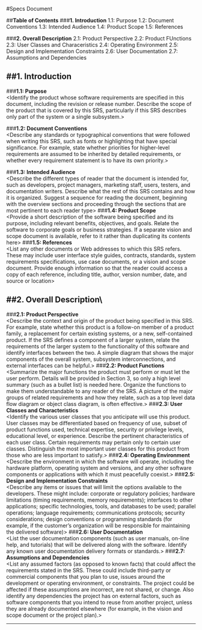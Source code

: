 #Specs Document

##**Table of Contents**
###**1. Introduction**
1.1: Purpose
1.2: Document Conventions
1.3: Intended Audience
1.4: Product Scope
1.5: References

###**2. Overall Description**
2.1: Product Perspective
2.2: Product FUnctions
2.3: User Classes and Characeristics
2.4: Operating Environment
2.5: Design and Implementation Constraints
2.6: User Documentation
2.7: Assumptions and Dependencies


##**1. Introduction**
---
###**1.1: Purpose**\
<Identify the product whose software requirements are specified in this document, including the revision or release number. Describe the scope of the product that is covered by this SRS, particularly if this SRS describes only part of the system or a single subsystem.>

###**1.2: Document Conventions**\
<Describe any standards or typographical conventions that were followed when writing this SRS, such as fonts or highlighting that have special significance. For example, state whether priorities for higher-level requirements are assumed to be inherited by detailed requirements, or whether every requirement statement is to have its own priority.>

###**1.3: Intended Audience**\
<Describe the different types of reader that the document is intended for, such as developers, project managers, marketing staff, users, testers, and documentation writers. Describe what the rest of this SRS contains and how it is organized. Suggest a sequence for reading the document, beginning with the overview sections and proceeding through the sections that are most pertinent to each reader type>
###**1.4: Product Scope**\
<Provide a short description of the software being specified and its purpose, including relevant benefits, objectives, and goals. Relate the software to corporate goals or business strategies. If a separate vision and scope document is available, refer to it rather than duplicating its contents here>
###**1.5: References**\
<List any other documents or Web addresses to which this SRS refers. These may include user interface style guides, contracts, standards, system requirements specifications, use case documents, or a vision and scope document. Provide enough information so that the reader could access a copy of each reference, including title, author, version number, date, and source or location>

##**2. Overall Description**\
---
###**2.1: Product Perspective**\
<Describe the context and origin of the product being specified in this SRS. For example, state whether this product is a follow-on member of a product family, a replacement for certain existing systems, or a new, self-contained product. If the SRS defines a component of a larger system, relate the requirements of the larger system to the functionality of this software and identify interfaces between the two. A simple diagram that shows the major components of the overall system, subsystem interconnections, and external interfaces can be helpful.>
###**2.2: Product Functions**\
<Summarize the major functions the product must perform or must let the user perform. Details will be provided in Section 3, so only a high level summary (such as a bullet list) is needed here. Organize the functions to make them understandable to any reader of the SRS. A picture of the major groups of related requirements and how they relate, such as a top level data flow diagram or object class diagram, is often effective.>
###**2.3: User Classes and Characteristics**\
<Identify the various user classes that you anticipate will use this product. User classes may be differentiated based on frequency of use, subset of product functions used, technical expertise, security or privilege levels, educational level, or experience. Describe the pertinent characteristics of each user class. Certain requirements may pertain only to certain user classes. Distinguish the most important user classes for this product from those who are less important to satisfy.>
###**2.4: Operating Environment**\
<Describe the environment in which the software will operate, including the hardware platform, operating system and versions, and any other software components or applications with which it must peacefully coexist.>
###**2.5: Design and Implementation Constraints**\
<Describe any items or issues that will limit the options available to the developers. These might include: corporate or regulatory policies; hardware limitations (timing requirements, memory requirements); interfaces to other applications; specific technologies, tools, and databases to be used; parallel operations; language requirements; communications protocols; security considerations; design conventions or programming standards (for example, if the customer’s organization will be responsible for maintaining the delivered software)>
###**2.6: User Documentation**\
<List the user documentation components (such as user manuals, on-line help, and tutorials) that will be delivered along with the software. Identify any known user documentation delivery formats or standards.>
###**2.7: Assumptions and Dependencies**\
<List any assumed factors (as opposed to known facts) that could affect the requirements stated in the SRS. These could include third-party or commercial components that you plan to use, issues around the development or operating environment, or constraints. The project could be affected if these assumptions are incorrect, are not shared, or change. Also identify any dependencies the project has on external factors, such as software components that you intend to reuse from another project, unless they are already documented elsewhere (for example, in the vision and scope document or the project plan).>

---

